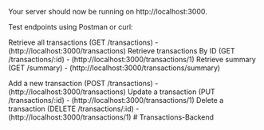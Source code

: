 Your server should now be running on http://localhost:3000.

Test endpoints using Postman or curl:

Retrieve all transactions (GET /transactions) - (http://localhost:3000/transactions)
Retrieve transactions By ID (GET /transactions/:id) - (http://localhost:3000/transactions/1)
Retrieve summary (GET /summary) - (http://localhost:3000/transactions/summary)

Add a new transaction (POST /transactions) - (http://localhost:3000/transactions)
Update a transaction (PUT /transactions/:id) - (http://localhost:3000/transactions/1)
Delete a transaction (DELETE /transactions/:id) - (http://localhost:3000/transactions/1)
#   T r a n s a c t i o n s - B a c k e n d  
 
